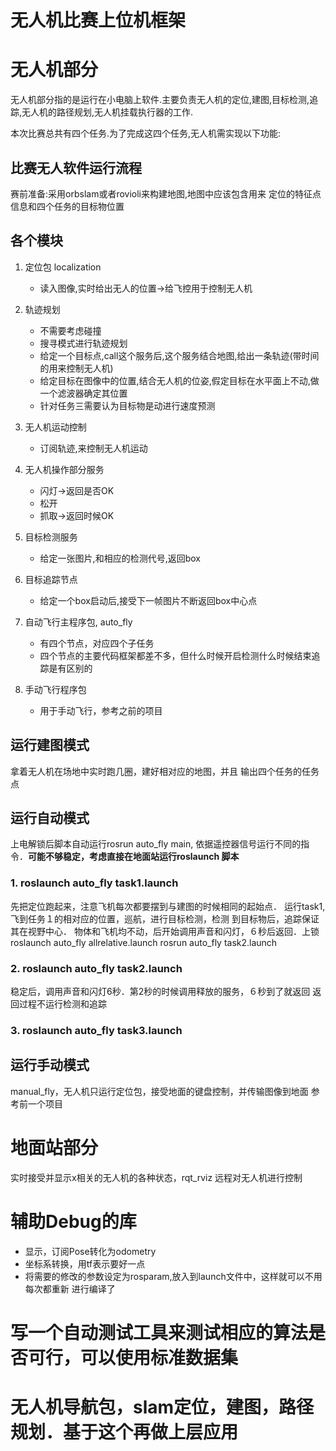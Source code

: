 # 无人机比赛上位机框架

# 无人机部分

无人机部分指的是运行在小电脑上软件.主要负责无人机的定位,建图,目标检测,追踪,无人机的路径规划,无人机挂载执行器的工作.

本次比赛总共有四个任务.为了完成这四个任务,无人机需实现以下功能:

## 比赛无人软件运行流程

赛前准备:采用orbslam或者rovioli来构建地图,地图中应该包含用来
定位的特征点信息和四个任务的目标物位置

## 各个模块

1. 定位包 localization

    - 读入图像,实时给出无人的位置->给飞控用于控制无人机

2. 轨迹规划

   - 不需要考虑碰撞
   - 搜寻模式进行轨迹规划
   - 给定一个目标点,call这个服务后,这个服务结合地图,给出一条轨迹(带时间的用来控制无人机)
   - 给定目标在图像中的位置,结合无人机的位姿,假定目标在水平面上不动,做一个滤波器确定其位置
   - 针对任务三需要认为目标物是动进行速度预测

3. 无人机运动控制

   - 订阅轨迹,来控制无人机运动

4. 无人机操作部分服务

   - 闪灯->返回是否OK
   - 松开
   - 抓取->返回时候OK

5. 目标检测服务

   - 给定一张图片,和相应的检测代号,返回box


6. 目标追踪节点

   - 给定一个box启动后,接受下一帧图片不断返回box中心点

7. 自动飞行主程序包, auto_fly

   - 有四个节点，对应四个子任务
   - 四个节点的主要代码框架都差不多，但什么时候开启检测什么时候结束追踪是有区别的

8. 手动飞行程序包

   - 用于手动飞行，参考之前的项目

## 运行建图模式

拿着无人机在场地中实时跑几圈，建好相对应的地图，并且
输出四个任务的任务点

## 运行自动模式

上电解锁后脚本自动运行rosrun auto_fly main,
依据遥控器信号运行不同的指令．**可能不够稳定，考虑直接在地面站运行roslaunch 脚本**

### 1. roslaunch auto_fly task1.launch

先把定位跑起来，注意飞机每次都要摆到与建图的时候相同的起始点．
运行task1,飞到任务１的相对应的位置，巡航，进行目标检测，检测
到目标物后，追踪保证其在视野中心．
物体和飞机均不动，后开始调用声音和闪灯，６秒后返回．上锁
roslaunch auto_fly allrelative.launch
rosrun auto_fly task2.launch

### 2. roslaunch auto_fly task2.launch

稳定后，调用声音和闪灯6秒．第2秒的时候调用释放的服务，６秒到了就返回
返回过程不运行检测和追踪

### 3. roslaunch auto_fly task3.launch



## 运行手动模式

manual_fly，无人机只运行定位包，接受地面的键盘控制，并传输图像到地面
参考前一个项目

# 地面站部分

实时接受并显示x相关的无人机的各种状态，rqt_rviz
远程对无人机进行控制

# 辅助Debug的库

- 显示，订阅Pose转化为odometry
- 坐标系转换，用tf表示要好一点
- 将需要的修改的参数设定为rosparam,放入到launch文件中，这样就可以不用每次都重新
进行编译了

# 写一个自动测试工具来测试相应的算法是否可行，可以使用标准数据集

# 无人机导航包，slam定位，建图，路径规划．基于这个再做上层应用